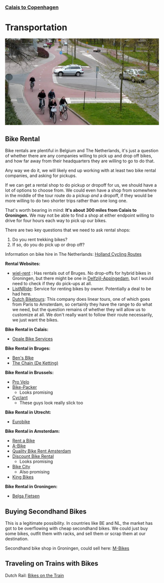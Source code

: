 ### [Calais to Copenhagen](./Overview.md)

# Transportation

![dutch junction with bike path](junction.jpg)

## Bike Rental

Bike rentals are plentiful in Belgium and The Netherlands, it's just a question of whether there are any companies willing to pick up and drop off bikes, and how far away from their headquarters they are willing to go to do that.

Any way we do it, we will likely end up working with at least two bike rental companies, and asking for pickups.

If we can get a rental shop to do pickup or dropoff for us, we should have a lot of options to choose from. We could even have a shop from somewhere in the middle of the tour route do a pickup *and* a dropoff, if they would be more willing to do two shorter trips rather than one long one.

That's worth bearing in mind: **It's about 300 miles from Calais to Groningen.** We may not be able to find a shop at either endpoint willing to drive for four hours each way to pick up our bikes.

There are two key questions that we need to ask rental shops:

1. Do you rent trekking bikes?
2. If so, do you do pick up or drop off?

Information on bike hire in The Netherlands: [Holland Cycling Routes](https://www.hollandcyclingroutes.com/practical/cycle-hire-and-parking)

**Rental Websites:**
- [wiel-rent](https://www.wiel-rent.nl/en/rent/hybrid-bicycles/) : Has rentals out of Bruges. No drop-offs for hybrid bikes in Groningen, but there might be one in [Delfzijl-Appingedam](https://www.google.com/maps/place/Appingedam,+Netherlands/@53.3186434,6.7758542,12z/data=!3m1!4b1!4m5!3m4!1s0x47b629ce9e01480b:0x6c9c33fa95191ccb!8m2!3d53.3206783!4d6.8544218), but I would need to check if they do pick-ups at all.
- [ListNRide](https://www.listnride.com/about): Service for renting bikes by owner. Potentially a deal to be had here.
- [Dutch Biketours](https://www.dutch-biketours.com/cycling-holiday-bruges-amsterdam): This company does linear tours, one of which goes from Paris to Amsterdam, so certainly they have the range to do what we need, but the question remains of whether they will allow us to customize at all. We don't really want to follow their route necessarily, we just want the bikes.

**Bike Rental in Calais:**
- [Opale Bike Services](https://opaleveloservices.fr/services/location/)

**Bike Rental in Bruges:**
- [Ben's BIke](https://www.visitbruges.be/en/b-bike)
- [The Chain (De Ketting)](http://www.deketting.be/verhuur.htm)

**Bike Rental in Brussels:**
- [Pro Velo](https://www.google.com/maps/place/Pro+Velo+Bruxelles/@50.8631248,4.3208492,11.75z/data=!4m9!1m2!2m1!1sbike+rental!3m5!1s0x47c3c4856b86034f:0x6309354856db02a3!8m2!3d50.8371123!4d4.3672008!15sCgtiaWtlIHJlbnRhbFoNIgtiaWtlIHJlbnRhbJIBFmJpY3ljbGVfcmVudGFsX3NlcnZpY2WaASNDaFpEU1VoTk1HOW5TMFZKUTBGblNVUkRNbEJFUjFOUkVBReABAA)
- [Bike-Packer](https://bike-packer.be/en/)
	- Looks promising
- [Cyclant](https://www.cyclant.com/en/santos-trekking-bikes/)
	- These guys look really slick too

**Bike Rental in Utrecht:**
- [Eurobike](https://eurobikeshop.nl/verhuur/)

**Bike Rental in Amsterdam:**
- [Rent a Bike](https://www.rentabike.nl/en/hybrid-bike)
- [A-Bike](https://a-bike.nl/rent-a-bike-in-amsterdam/)
- [Quality Bike Rent Amsterdam](https://www.qualitybikerentamsterdam.nl/bike-rental/)
- [Discount Bike Rental](https://www.discountbikerental.nl/product/touring-bike/)
	- Looks promising
- [Bike City](https://bikecity.nl/bike-rental/hybrid-bike/)
	- Also promising
- [King Bikes](https://kingbikes.nl/bike-rental/)

**Bike Rental in Groningen:**
- [Belga Fietsen](https://www.belgafietsen.nl/)

## Buying Secondhand Bikes

This is a legitimate possibility. In countries like BE and NL, the market has got to be overflowing with cheap secondhand bikes. We could just buy some bikes, outfit them with racks, and sell them or scrap them at our destination.

Secondhand bike shop in Groningen, could sell here: [M-Bikes](https://www.m-bikes.nl/tweedehands-fietsen/)

## Traveling on Trains with Bikes
Dutch Rail: [Bikes on the Train](https://www.ns.nl/en/travel-information/bikes-on-the-train.html)
